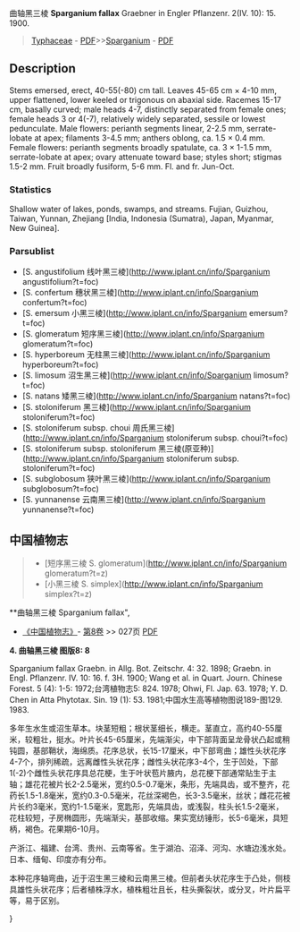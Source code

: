 曲轴黑三棱 **Sparganium fallax** Graebner in Engler Pflanzenr. 2(IV. 10): 15. 1900.

> [Typhaceae](http://www.iplant.cn/info/Typhaceae?t=foc) - [PDF](http://www.iplant.cn/foc/pdf/Typhaceae.pdf)>>[Sparganium](http://www.iplant.cn/info/Sparganium?t=foc) - [PDF](http://www.iplant.cn/foc/pdf/Sparganium.pdf)

## Description

Stems emersed, erect, 40-55(-80) cm tall. Leaves 45-65 cm × 4-10 mm, upper flattened, lower keeled or trigonous on abaxial side. Racemes 15-17 cm, basally curved; male heads 4-7, distinctly separated from female ones; female heads 3 or 4(-7), relatively widely separated, sessile or lowest pedunculate. Male flowers: perianth segments linear, 2-2.5 mm, serrate-lobate at apex; filaments 3-4.5 mm; anthers oblong, ca. 1.5 × 0.4 mm. Female flowers: perianth segments broadly spatulate, ca. 3 × 1-1.5 mm, serrate-lobate at apex; ovary attenuate toward base; styles short; stigmas 1.5-2 mm. Fruit broadly fusiform, 5-6 mm. Fl. and fr. Jun-Oct.

### Statistics
Shallow water of lakes, ponds, swamps, and streams. Fujian, Guizhou, Taiwan, Yunnan, Zhejiang [India, Indonesia (Sumatra), Japan, Myanmar, New Guinea].



### Parsublist

* [S.  angustifolium  线叶黑三棱](http://www.iplant.cn/info/Sparganium angustifolium?t=foc)
* [S.  confertum  穗状黑三棱](http://www.iplant.cn/info/Sparganium confertum?t=foc)
* [S.  emersum  小黑三棱](http://www.iplant.cn/info/Sparganium emersum?t=foc)
* [S.  glomeratum  短序黑三棱](http://www.iplant.cn/info/Sparganium glomeratum?t=foc)
* [S.  hyperboreum  无柱黑三棱](http://www.iplant.cn/info/Sparganium hyperboreum?t=foc)
* [S.  limosum  沼生黑三棱](http://www.iplant.cn/info/Sparganium limosum?t=foc)
* [S.  natans  矮黑三棱](http://www.iplant.cn/info/Sparganium natans?t=foc)
* [S.  stoloniferum  黑三棱](http://www.iplant.cn/info/Sparganium stoloniferum?t=foc)
* [S.  stoloniferum subsp. choui  周氏黑三棱](http://www.iplant.cn/info/Sparganium stoloniferum subsp. choui?t=foc)
* [S.  stoloniferum subsp. stoloniferum  黑三棱(原亚种)](http://www.iplant.cn/info/Sparganium stoloniferum subsp. stoloniferum?t=foc)
* [S.  subglobosum  狭叶黑三棱](http://www.iplant.cn/info/Sparganium subglobosum?t=foc)
* [S.  yunnanense  云南黑三棱](http://www.iplant.cn/info/Sparganium yunnanense?t=foc)

## 中国植物志

> * [短序黑三棱  S.  glomeratum](http://www.iplant.cn/info/Sparganium glomeratum?t=z)
> * [小黑三棱  S.  simplex](http://www.iplant.cn/info/Sparganium simplex?t=z)


**曲轴黑三棱 Sparganium fallax",


* [《中国植物志》](http://www.iplant.cn/frps)- [第8卷](http://www.iplant.cn/frps/vol/8) >> 027页 [PDF](http://www.iplant.cn/frps/pdf/8/027.pdf)

**4. 曲轴黑三棱 图版8: 8**

Sparganium fallax Graebn. in Allg. Bot. Zeitschr. 4: 32. 1898; Graebn. in Engl. Pflanzenr. IV. 10: 16. f. 3H. 1900; Wang et al. in Quart. Journ. Chinese Forest. 5 (4): 1-5: 1972;台湾植物志5: 824. 1978; Ohwi, Fl. Jap. 63. 1978; Y. D. Chen in Atta Phytotax. Sin. 19 (1): 53. 1981;中国水生高等植物图说189-图129. 1983.

多年生水生或沼生草本。块茎短粗；根状茎细长，横走。茎直立，高约40-55厘米，较粗壮，挺水。叶片长45-65厘米，先端渐尖，中下部背面呈龙骨状凸起或稍钝圆，基部鞘状，海绵质。花序总状，长15-17厘米，中下部弯曲；雄性头状花序4-7个，排列稀疏，远离雌性头状花序；雌性头状花序3-4个，生于凹处，下部1(-2)个雌性头状花序具总花梗，生于叶状苞片腋内，总花梗下部通常贴生于主轴；雄花花被片长2-2.5毫米，宽约0.5-0.7毫米，条形，先端具齿，或不整齐，花药长1.5-1.8毫米，宽约0.3-0.5毫米，花丝深褐色，长3-3.5毫米，丝状；雌花花被片长约3毫米，宽约1-1.5毫米，宽匙形，先端具齿，或浅裂，柱头长1.5-2毫米，花柱较短，子房椭圆形，先端渐尖，基部收缩。果实宽纺锤形，长5-6毫米，具短柄，褐色。花果期6-10月。

产浙江、福建、台湾、贵州、云南等省。生于湖泊、沼泽、河沟、水塘边浅水处。日本、缅甸、印度亦有分布。

本种花序轴弯曲，近于沼生黑三棱和云南黑三棱。但前者头状花序生于凸处，侧枝具雄性头状花序；后者植株浮水，植株粗壮且长，柱头撕裂状，或分叉，叶片扁平等，易于区别。



}